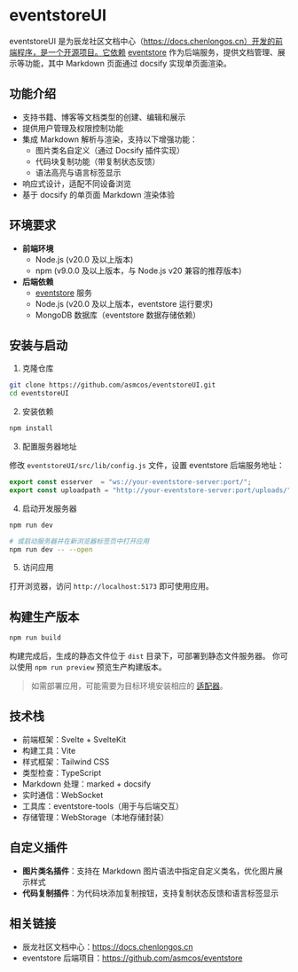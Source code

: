 # eventstoreUI

eventstoreUI 是为辰龙社区文档中心（https://docs.chenlongos.cn）开发的前端程序，是一个开源项目。它依赖 [eventstore](https://github.com/asmcos/eventstore) 作为后端服务，提供文档管理、展示等功能，其中 Markdown 页面通过 docsify 实现单页面渲染。

## 功能介绍

- 支持书籍、博客等文档类型的创建、编辑和展示
- 提供用户管理及权限控制功能
- 集成 Markdown 解析与渲染，支持以下增强功能：
  - 图片类名自定义（通过 Docsify 插件实现）
  - 代码块复制功能（带复制状态反馈）
  - 语法高亮与语言标签显示
- 响应式设计，适配不同设备浏览
- 基于 docsify 的单页面 Markdown 渲染体验

## 环境要求

- **前端环境**
  - Node.js (v20.0 及以上版本)
  - npm (v9.0.0 及以上版本，与 Node.js v20 兼容的推荐版本)
- **后端依赖**
  - [eventstore](https://github.com/asmcos/eventstore) 服务
  - Node.js (v20.0 及以上版本，eventstore 运行要求)
  - MongoDB 数据库（eventstore 数据存储依赖）

## 安装与启动

1. 克隆仓库
```bash
git clone https://github.com/asmcos/eventstoreUI.git
cd eventstoreUI
```

2. 安装依赖
```bash
npm install
```

3. 配置服务器地址

修改 `eventstoreUI/src/lib/config.js` 文件，设置 eventstore 后端服务地址：
```javascript
export const esserver  = "ws://your-eventstore-server:port/";
export const uploadpath = "http://your-eventstore-server:port/uploads/";
```

4. 启动开发服务器
```bash
npm run dev

# 或启动服务器并在新浏览器标签页中打开应用
npm run dev -- --open
```

5. 访问应用

打开浏览器，访问 `http://localhost:5173` 即可使用应用。

## 构建生产版本

```bash
npm run build
```

构建完成后，生成的静态文件位于 `dist` 目录下，可部署到静态文件服务器。
你可以使用 `npm run preview` 预览生产构建版本。

> 如需部署应用，可能需要为目标环境安装相应的 [适配器](https://svelte.dev/docs/kit/adapters)。

## 技术栈

- 前端框架：Svelte + SvelteKit
- 构建工具：Vite
- 样式框架：Tailwind CSS
- 类型检查：TypeScript
- Markdown 处理：marked + docsify
- 实时通信：WebSocket
- 工具库：eventstore-tools（用于与后端交互）
- 存储管理：WebStorage（本地存储封装）

## 自定义插件

- **图片类名插件**：支持在 Markdown 图片语法中指定自定义类名，优化图片展示样式
- **代码复制插件**：为代码块添加复制按钮，支持复制状态反馈和语言标签显示

## 相关链接

- 辰龙社区文档中心：https://docs.chenlongos.cn
- eventstore 后端项目：https://github.com/asmcos/eventstore